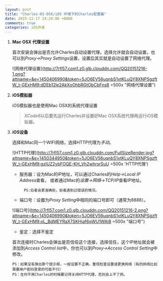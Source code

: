 ```yaml
---
layout: post
title: "Charles-01-OSX/iOS 环境下的Charles配置篇"
date: 2015-12-17 14:24:06 +0800
comments: true
categories: iOS开发
---
```

1.	**Mac OSX 代理设置**

	首次安装会弹出是否允许Charles自动设置代理，选择允许就会自动设置，也可以到*Proxy->Proxy Settings*设置，设置后其实就是自动设置了网络代理。
	
	![网络代理设置](http://7rfl57.com1.z0.glb.clouddn.com/QQ20151216-1.png?attname=&e=1450406990&token=5JO6EV56uqnbS1xtKLuQY8XNPSgzftW_t-GExHM9:dDEb12le2AkXoOhbRGtObCbFns8 =500x "网络代理设置")
	
2.	**iOS模拟器**

	iOS模拟器也是使用Mac OSX的系统代理设置
	> *XCode6*以后要先运行Charles并设置好Mac OSX系统代理再运行iOS模拟器。

3.	**iOS设备**

	选择和Mac同一个WIFI网络，选择HTTP代理为*手动*。
	
	![HTTP代理](http://7rfl57.com1.z0.glb.clouddn.com/FullSizeRender.jpg?attname=&e=1450344950&token=5JO6EV56uqnbS1xtKLuQY8XNPSgzftW_t-GExHM9:gzIUZ2ybFOQE-KH_Vh2whrsrSuU =500x 'HTTP代理')
	
	* 服务器：设为Mac的IP地址，可以通过Charles的*Help->Local IP Address*查看， 或者通过Mac的*设置->网络->TCP/IP*查看IP地址。
	
			PS:后者会更准确些，前者遇到过错误的情况。
		
	* 端口号：设置为*Proxy Setting*中相同的端口号即可（通常为8888）。
	
	![端口号](http://7rfl57.com1.z0.glb.clouddn.com/QQ20151216-2.png?attname=&e=1450406990&token=5JO6EV56uqnbS1xtKLuQY8XNPSgzftW_t-GExHM9:oL_BdMEYRaX7SKHiaf6qWU1WAl8 =500x "端口号")
	
	* 鉴定：选择不鉴定
	
	首次连接时Charles会弹出是否信任这个连接，选择信任，这个IP地址就会被添加到*Access Control list*中，你也可以到*Proxy->Access Control Setting*中修改。
	
		PS：如果没有弹出那个提示框，一般设置不正确，重现检查设置或更换网络（有的网络比如需要用户密码登录的可能不行）
		PS：在你不用Charles的时候要记得关闭HTTP代理，否则会上不了网。
	
